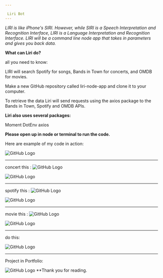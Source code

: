 ```yaml
---

 Liri Bot
---
```


*LIRI is like iPhone's SIRI. However, while SIRI is a Speech Interpretation and Recognition Interface, LIRI is a Language Interpretation and Recognition Interface.* *LIRI will be a command line node app that takes in parameters and gives you back data.*


**What can Liri do?**

all you need to know:

LIRI will search Spotify for songs, Bands in Town for concerts, and OMDB for movies.

Make a new GitHub repository called liri-node-app and clone it to your computer.

To retrieve the data Liri will send requests using the axios package to the Bands in Town, Spotify and OMDB APIs. 


**Liri also uses several packages:**

Moment
DotEnv
axios



**Please open up in node or terminal to run the code.**


Here are example of my code in action:

![GitHub Logo](screen1.png)

------------------------------------------------------------
concert this : 
![GitHub Logo](screen2.png)

![GitHub Logo](screen3.png)

-------------------------------------------------------------
spotify this :
![GitHub Logo](screen4.png)

![GitHub Logo](screen5.png)

-------------------------------------------------------------
movie this :
![GitHub Logo](screen6.png)

![GitHub Logo](screen7.png)

--------------------------------------------------------------
do this:

![GitHub Logo](screen8.png)


---------------------------------------------------------------
Project in Portfolio:

![GitHub Logo](screenLiri.png)
**Thank you for reading.
